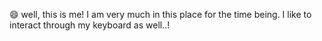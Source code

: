 😄 well, this is me! I am very much in this place for the time being. I like to interact through my keyboard as well..!
